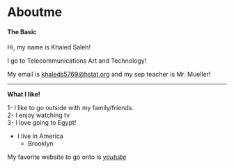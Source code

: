 # Aboutme

#### The Basic
Hi, my name is Khaled Saleh!

I go to Telecommunications Art and Technology! 

My email is khaleds5769@hstat.org and my sep teacher is Mr. Mueller!



---
**What I like!** 

1- I like to go outside with my family/friends.  
2- I enjoy watching tv  
3- I love going to Egypt!

* I live in America
    * Brooklyn

My favorite website to go onto is [_youtube_](https://www.youtube.com)
